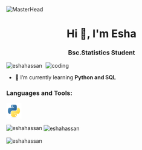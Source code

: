 ![MasterHead](https://images.pexels.com/photos/1040474/pexels-photo-1040474.jpeg?auto=compress&cs=tinysrgb&dpr=1&w=500)
<h1 align="center">Hi 👋, I'm Esha</h1>
<h3 align="center">Bsc.Statistics Student</h3>
<img align="right" alt="coding" width=400" src="https://cdn.dribbble.com/users/330915/screenshots/3587000/10_coding_dribbble.gif">

<p align="left"> <img src="https://komarev.com/ghpvc/?username=eshahassan&label=Profile%20views&color=0e75b6&style=flat" alt="eshahassan" /> </p>

- 🌱 I’m currently learning **Python and SQL**


<p align="left">
</p>

<h3 align="left">Languages and Tools:</h3>
<p align="left"> <a href="https://www.python.org" target="_blank" rel="noreferrer"> <img src="https://raw.githubusercontent.com/devicons/devicon/master/icons/python/python-original.svg" alt="python" width="40" height="40"/> </a> </p>

<p><img align="left" src="https://github-readme-stats.vercel.app/api/top-langs?username=eshahassan&show_icons=true&locale=en&layout=compact" alt="eshahassan" /></p>

<p>&nbsp;<img align="center" src="https://github-readme-stats.vercel.app/api?username=eshahassan&show_icons=true&locale=en" alt="eshahassan" /></p>

<p><img align="center" src="https://github-readme-streak-stats.herokuapp.com/?user=eshahassan&" alt="eshahassan" /></p>
